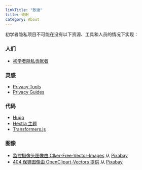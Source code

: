 ```yaml
---
linkTitle: "致谢"
title: 致谢
category: About
---
```

初学者隐私项目不可能在没有以下资源、工具和人员的情况下实现：
### 人们 
- [初学者隐私贡献者](https://github.com/beginnerprivacy/beginnerprivacy.github.io/graphs/contributors)

### 灵感
- [Privacy Tools](https://www.privacytools.io/)
- [Privacy Guides](https://www.privacyguides.org/)

### 代码
- [Hugo](https://gohugo.io/)
- [Hextra 主题](https://github.com/imfing/hextra/)
- [Transformers.js](https://github.com/huggingface/transformers.js/)

### 图像
- [监控摄像头图像由 Clker-Free-Vector-Images](https://pixabay.com/users/clker-free-vector-images-3736/?utm_source=link-attribution&utm_medium=referral&utm_campaign=image&utm_content=295146) 从 [Pixabay](https://pixabay.com//?utm_source=link-attribution&utm_medium=referral&utm_campaign=image&utm_content=295146)
- [404 保镖图像由 OpenClipart-Vectors 提供](https://pixabay.com/users/openclipart-vectors-30363/?utm_source=link-attribution&utm_medium=referral&utm_campaign=image&utm_content=145447) 从 [Pixabay](https://pixabay.com//?utm_source=link-attribution&utm_medium=referral&utm_campaign=image&utm_content=145447)